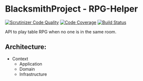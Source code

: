 # BlacksmithProject - RPG-Helper

[![Scrutinizer Code Quality](https://scrutinizer-ci.com/g/BlacksmithProject/rpgHelper/badges/quality-score.png?b=master)](https://scrutinizer-ci.com/g/BlacksmithProject/rpgHelper/?branch=master)
[![Code Coverage](https://scrutinizer-ci.com/g/BlacksmithProject/rpgHelper/badges/coverage.png?b=master)](https://scrutinizer-ci.com/g/BlacksmithProject/rpgHelper/?branch=master)
[![Build Status](https://scrutinizer-ci.com/g/BlacksmithProject/rpgHelper/badges/build.png?b=master)](https://scrutinizer-ci.com/g/BlacksmithProject/rpgHelper/build-status/master)

API to play table RPG when no one is in the same room.

## Architecture:

- Context
  - Application
  - Domain
  - Infrastructure